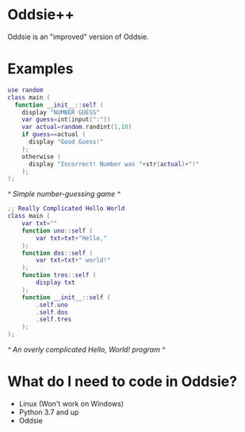 # Oddsie++
 Oddsie is an "improved" version of Oddsie.
# Examples
```lua
use random
class main (
  function __init__::self (
    display "NUMBER GUESS"
    var guess=int(input(":"))
    var actual=random.randint(1,10)
    if guess==actual (
      display "Good Guess!"
    );
    otherwise (
      display "Incorrect! Number was "+str(actual)+"!"
    );
);
```
*^ Simple number-guessing game ^*
```lua
;; Really Complicated Hello World
class main (
	var txt=""
	function uno::self (
		var txt=txt+"Hello,"
	);
	function dos::self (
		var txt=txt+" world!"
	);
	function tres::self (
		display txt
	);
	function __init__::self (
	    .self.uno
	    .self.dos
	    .self.tres
	);
);
```
*^ An overly complicated Hello, World! program ^*
# What do I need to code in Oddsie?
- Linux (Won't work on Windows)
- Python 3.7 and up
- Oddsie
